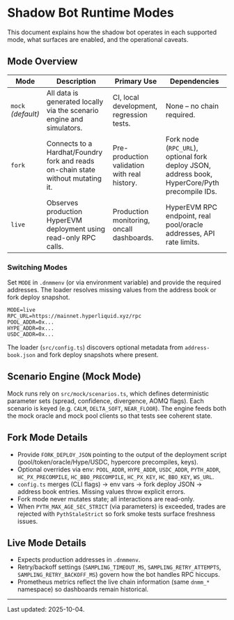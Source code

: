 # Shadow Bot Runtime Modes

This document explains how the shadow bot operates in each supported mode, what surfaces are enabled, and the operational caveats.

## Mode Overview

| Mode | Description | Primary Use | Dependencies |
| --- | --- | --- | --- |
| `mock` *(default)* | All data is generated locally via the scenario engine and simulators. | CI, local development, regression tests. | None – no chain required. |
| `fork` | Connects to a Hardhat/Foundry fork and reads on-chain state without mutating it. | Pre-production validation with real history. | Fork node (`RPC_URL`), optional fork deploy JSON, address book, HyperCore/Pyth precompile IDs. |
| `live` | Observes production HyperEVM deployment using read-only RPC calls. | Production monitoring, oncall dashboards. | HyperEVM RPC endpoint, real pool/oracle addresses, API rate limits. |

### Switching Modes

Set `MODE` in `.dnmmenv` (or via environment variable) and provide the required addresses. The loader resolves missing values from the address book or fork deploy snapshot.

```
MODE=live
RPC_URL=https://mainnet.hyperliquid.xyz/rpc
POOL_ADDR=0x...
HYPE_ADDR=0x...
USDC_ADDR=0x...
```

The loader (`src/config.ts`) discovers optional metadata from `address-book.json` and fork deploy snapshots where present.

## Scenario Engine (Mock Mode)

Mock runs rely on `src/mock/scenarios.ts`, which defines deterministic parameter sets (spread, confidence, divergence, AOMQ flags). Each scenario is keyed (e.g. `CALM`, `DELTA_SOFT`, `NEAR_FLOOR`). The engine feeds both the mock oracle and mock pool clients so that tests see coherent state.

## Fork Mode Details

- Provide `FORK_DEPLOY_JSON` pointing to the output of the deployment script (pool/token/oracle/Hype/USDC, hypercore precompiles, keys).
- Optional overrides via env: `POOL_ADDR`, `HYPE_ADDR`, `USDC_ADDR`, `PYTH_ADDR`, `HC_PX_PRECOMPILE`, `HC_BBO_PRECOMPILE`, `HC_PX_KEY`, `HC_BBO_KEY`, `WS_URL`.
- `config.ts` merges (CLI flags) → env vars → fork deploy JSON → address book entries. Missing values throw explicit errors.
- Fork mode never mutates state; all interactions are read-only.
- When `PYTH_MAX_AGE_SEC_STRICT` (via parameters) is exceeded, trades are rejected with `PythStaleStrict` so fork smoke tests surface freshness issues.

## Live Mode Details

- Expects production addresses in `.dnmmenv`.
- Retry/backoff settings (`SAMPLING_TIMEOUT_MS`, `SAMPLING_RETRY_ATTEMPTS`, `SAMPLING_RETRY_BACKOFF_MS`) govern how the bot handles RPC hiccups.
- Prometheus metrics reflect the live chain information (same `dnmm_*` namespace) so dashboards remain historical.

---

Last updated: 2025-10-04.
